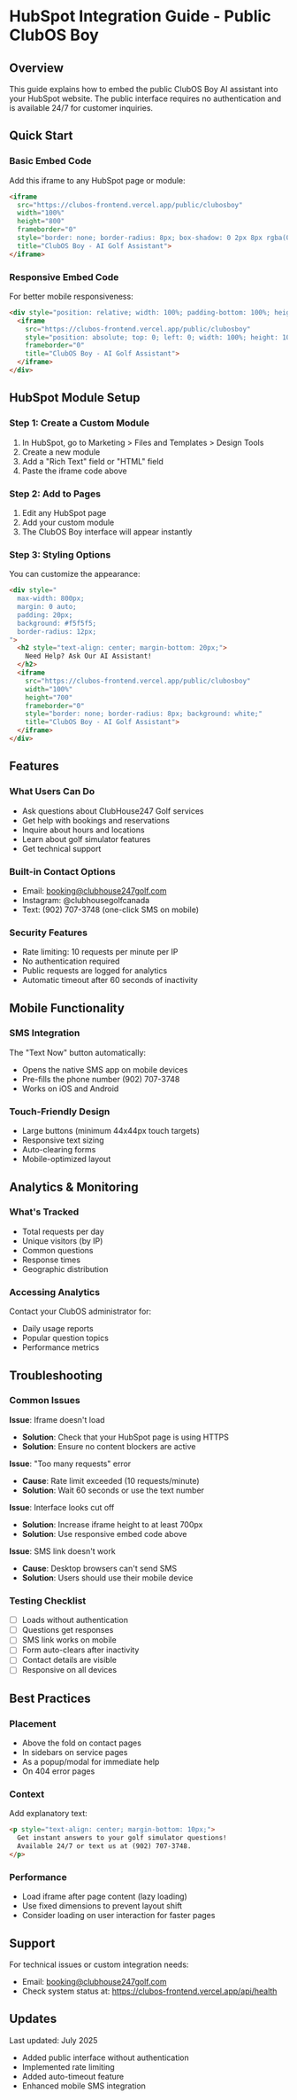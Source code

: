 # HubSpot Integration Guide - Public ClubOS Boy

## Overview
This guide explains how to embed the public ClubOS Boy AI assistant into your HubSpot website. The public interface requires no authentication and is available 24/7 for customer inquiries.

## Quick Start

### Basic Embed Code
Add this iframe to any HubSpot page or module:

```html
<iframe 
  src="https://clubos-frontend.vercel.app/public/clubosboy" 
  width="100%" 
  height="800"
  frameborder="0"
  style="border: none; border-radius: 8px; box-shadow: 0 2px 8px rgba(0,0,0,0.1);"
  title="ClubOS Boy - AI Golf Assistant">
</iframe>
```

### Responsive Embed Code
For better mobile responsiveness:

```html
<div style="position: relative; width: 100%; padding-bottom: 100%; height: 0; overflow: hidden;">
  <iframe 
    src="https://clubos-frontend.vercel.app/public/clubosboy" 
    style="position: absolute; top: 0; left: 0; width: 100%; height: 100%; border: none; border-radius: 8px;"
    frameborder="0"
    title="ClubOS Boy - AI Golf Assistant">
  </iframe>
</div>
```

## HubSpot Module Setup

### Step 1: Create a Custom Module
1. In HubSpot, go to Marketing > Files and Templates > Design Tools
2. Create a new module
3. Add a "Rich Text" field or "HTML" field
4. Paste the iframe code above

### Step 2: Add to Pages
1. Edit any HubSpot page
2. Add your custom module
3. The ClubOS Boy interface will appear instantly

### Step 3: Styling Options
You can customize the appearance:

```html
<div style="
  max-width: 800px; 
  margin: 0 auto; 
  padding: 20px;
  background: #f5f5f5;
  border-radius: 12px;
">
  <h2 style="text-align: center; margin-bottom: 20px;">
    Need Help? Ask Our AI Assistant!
  </h2>
  <iframe 
    src="https://clubos-frontend.vercel.app/public/clubosboy" 
    width="100%" 
    height="700"
    frameborder="0"
    style="border: none; border-radius: 8px; background: white;"
    title="ClubOS Boy - AI Golf Assistant">
  </iframe>
</div>
```

## Features

### What Users Can Do
- Ask questions about ClubHouse247 Golf services
- Get help with bookings and reservations
- Inquire about hours and locations
- Learn about golf simulator features
- Get technical support

### Built-in Contact Options
- Email: booking@clubhouse247golf.com
- Instagram: @clubhousegolfcanada
- Text: (902) 707-3748 (one-click SMS on mobile)

### Security Features
- Rate limiting: 10 requests per minute per IP
- No authentication required
- Public requests are logged for analytics
- Automatic timeout after 60 seconds of inactivity

## Mobile Functionality

### SMS Integration
The "Text Now" button automatically:
- Opens the native SMS app on mobile devices
- Pre-fills the phone number (902) 707-3748
- Works on iOS and Android

### Touch-Friendly Design
- Large buttons (minimum 44x44px touch targets)
- Responsive text sizing
- Auto-clearing forms
- Mobile-optimized layout

## Analytics & Monitoring

### What's Tracked
- Total requests per day
- Unique visitors (by IP)
- Common questions
- Response times
- Geographic distribution

### Accessing Analytics
Contact your ClubOS administrator for:
- Daily usage reports
- Popular question topics
- Performance metrics

## Troubleshooting

### Common Issues

**Issue**: Iframe doesn't load
- **Solution**: Check that your HubSpot page is using HTTPS
- **Solution**: Ensure no content blockers are active

**Issue**: "Too many requests" error
- **Cause**: Rate limit exceeded (10 requests/minute)
- **Solution**: Wait 60 seconds or use the text number

**Issue**: Interface looks cut off
- **Solution**: Increase iframe height to at least 700px
- **Solution**: Use responsive embed code above

**Issue**: SMS link doesn't work
- **Cause**: Desktop browsers can't send SMS
- **Solution**: Users should use their mobile device

### Testing Checklist
- [ ] Loads without authentication
- [ ] Questions get responses
- [ ] SMS link works on mobile
- [ ] Form auto-clears after inactivity
- [ ] Contact details are visible
- [ ] Responsive on all devices

## Best Practices

### Placement
- Above the fold on contact pages
- In sidebars on service pages
- As a popup/modal for immediate help
- On 404 error pages

### Context
Add explanatory text:
```html
<p style="text-align: center; margin-bottom: 10px;">
  Get instant answers to your golf simulator questions! 
  Available 24/7 or text us at (902) 707-3748.
</p>
```

### Performance
- Load iframe after page content (lazy loading)
- Use fixed dimensions to prevent layout shift
- Consider loading on user interaction for faster pages

## Support

For technical issues or custom integration needs:
- Email: booking@clubhouse247golf.com
- Check system status at: https://clubos-frontend.vercel.app/api/health

## Updates
Last updated: July 2025
- Added public interface without authentication
- Implemented rate limiting
- Added auto-timeout feature
- Enhanced mobile SMS integration